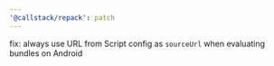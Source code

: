 ```yaml
---
'@callstack/repack': patch
---
```


fix: always use URL from Script config as `sourceUrl` when evaluating bundles on Android
